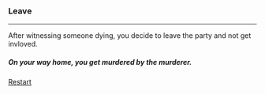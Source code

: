 ### Leave  
---
After witnessing someone dying, you decide to leave the party and not get invloved.
##### On your way home, you get murdered by the murderer.
[Restart](../home.md)
